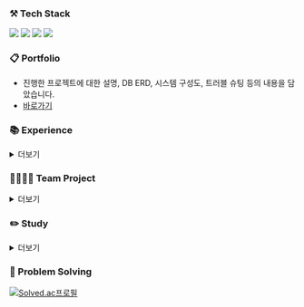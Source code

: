 ### ⚒️ Tech Stack
<p>
  <img src="https://img.shields.io/badge/Java-007396?&style=flat&logo=OpenJDK&logoColor=white">
  <img src="https://img.shields.io/badge/Spring_Boot-F2F4F9?style=flat&logo=spring-boot" />
  <img src="https://img.shields.io/badge/JPA-6DB33F?style=flat" />
  <img src="https://img.shields.io/badge/MySQL-005C84?style=flat&logo=mysql&logoColor=white"/>
</p>

### 📋 Portfolio
- 진행한 프로젝트에 대한 설명, DB ERD, 시스템 구성도, 트러블 슈팅 등의 내용을 담았습니다.
- [바로가기](https://drive.google.com/file/d/1lcl2nDEA30NddeZKoXX2wED_O9-yBMdA/view?usp=drive_link)

### 📚 Experience
<details>
<summary>더보기</summary>
<div markdown="1">
<table>
  <thead align="center">
    <tr>
      <td><b>이름</b></td>
      <td><b>기간(상태)</b></td>
      <td><b>내용</b></td>
    </tr>
  </thead>
  <tbody>
    <tr>
      <td>명지대학교 컴퓨터공학과</td>
      <td>2018.03 - 2023.08(졸업)</td>
      <td>CS 관련 과목 수강</td>
    </tr>
    <tr>
      <td>패스트캠퍼스 백엔드 부트캠프 4기</td>
      <td>2022.12 - 2023.06(수료)</td>
      <td>Java, Spring Boot, Git 등 백엔드 개발에 필요한 지식 학습</td>
    </tr>
    <tr>
      <td>패스트캠퍼스 백엔드 부트캠프 7기 멘토</td>
      <td>2023.11 -</td>
      <td>주차 별 퀴즈 출제 및 검토</a></td>
    </tr>
    <tr>
      <td>5th NE(O)RDINARY HACKATHON</td>
      <td>2023.11</td>
      <td>무박 2일간 진행, 공감을 위한 커뮤니티 Ditto MVP 개발</a></td>
    </tr>
  </tbody>
</table>
</div>
</details>

### 👨‍👩‍👧‍👦 Team Project
<details>
<summary>더보기</summary>
<div markdown="1">
<table>
  <thead align="center">
    <tr border: none;>
      <td><b>이름</b></td>
      <td><b>개요</b></td>
      <td><b>기간</b></td>
      <td><b>역할</b></td>
      <td><b>비고</b></td>
    </tr>
  </thead>
  <tbody>
    <tr>
      <td>
        <a href="https://github.com/smash-teams/smash-teams-BE">Team Smash</a>
      </td>
      <td>연차/당직 관리 서비스</td>
      <td>2023.05</td>
      <td>백엔드 리드</td>
      <td></td>
    </tr>
    <tr>
      <td>
        Money Bridge
      </td>
      <td>투자상담 매칭 플랫폼</td>
      <td>2023.05 - 2023.06</td>
      <td>백엔드</td>
      <td>(주)시스메틱의 RFP를 바탕으로 기획 및 개발, <a href="https://www.moneybridge.co.kr/">배포 링크</a></td>
    </tr>
    <tr>
      <td>
        모두의 회식
      </td>
      <td>회식 장소 결정을 돕는 플랫폼</td>
      <td>2023.12 -</td>
      <td>백엔드</td>
      <td></td>
    </tr>
  </tbody>
</table>
</div>
</details>

### ✏️ Study
<details>
<summary>더보기</summary>
<div markdown="1">
<table>
  <thead align="center">
    <tr border: none;>
      <td><b>이름</b></td>
      <td><b>유형</b></td>
      <td><b>기간</b></td>
      <td><b>비고</b></td>
    </tr>
  </thead>
  <tbody>
    <tr>
      <td>
        데일리 알고리즘
      </td>
      <td>알고리즘</td>
      <td>2022.12 - 2023.04</td>
      <td>알고리즘 개념 학습, 문제 풀이 후 리뷰</td>
    </tr>
    <tr>
      <td>
       <a href="https://github.com/kimdozzi/algorithm-study">.self</a>
      </td>
      <td>알고리즘</td>
      <td>2023.11 -</td>
      <td>알고리즘 문제 풀이</td>
    </tr>
  </tbody>
</table>
</div>
</details>


### 🎲 Problem Solving
[![Solved.ac프로필](http://mazassumnida.wtf/api/v2/generate_badge?boj=hol1319)](https://solved.ac/hol1319)
